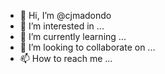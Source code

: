 - 👋 Hi, I’m @cjmadondo
- 👀 I’m interested in ...
- 🌱 I’m currently learning ...
- 💞️ I’m looking to collaborate on ...
- 📫 How to reach me ...

<!---
cjmadondo/cjmadondo is a ✨ special ✨ repository because its `README.md` (this file) appears on your GitHub profile.
You can click the Preview link to take a look at your changes.
--->
